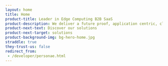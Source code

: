 ```yaml
---
layout: home
title: Home
product-title: Leader in Edge Computing B2B SaaS
product-description: We deliver a future proof, application centric, cloud neutral and hardware agnostic platform, as a Service.
product-next-text: Discover our solutions
product-next-target: solutions
product-background-img: bg-hero-home.jpg
straddle: true
they-trust-us: false
redirect_from:
 - /developer/personae.html
---
```


